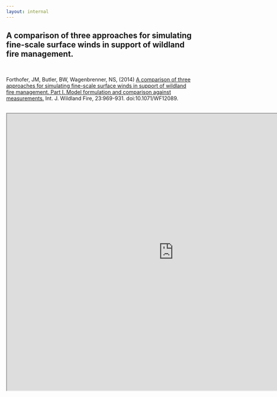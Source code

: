 ```yaml
---
layout: internal
---
```


## A comparison of three approaches for simulating fine-scale surface winds in support of wildland fire management.

<br>

<p>Forthofer, JM, Butler, BW, Wagenbrenner, NS, (2014) <a href="http://www.fs.fed.us/rm/pubs_other/rmrs_2014_forthofer_j001.pdf">A comparison of three approaches for simulating fine-scale surface winds in support of wildland fire management. Part I. Model formulation and comparison against measurements.</a> Int. J. Wildland Fire, 23:969-931. doi:10.1071/WF12089.</p>

<br>

<iframe src="http://www.fs.fed.us/rm/pubs_other/rmrs_2014_forthofer_j001.pdf" style="background: #FFFFFF;" height="750"  width="900"></iframe>
